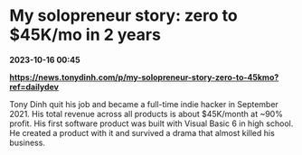 # My solopreneur story: zero to $45K/mo in 2 years

**2023-10-16 00:45**

**https://news.tonydinh.com/p/my-solopreneur-story-zero-to-45kmo?ref=dailydev**

Tony Dinh quit his job and became a full-time indie hacker in September 2021. His total revenue across all products is about $45K/month at ~90% profit. His first software product was built with Visual Basic 6 in high school. He created a product with it and survived a drama that almost killed his business.